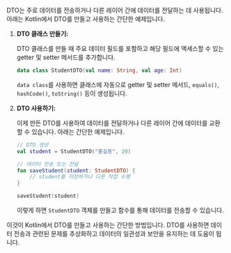 DTO는 주로 데이터를 전송하거나 다른 레이어 간에 데이터를 전달하는 데 사용됩니다. 아래는 Kotlin에서 DTO를 만들고 사용하는 간단한 예제입니다.

1. **DTO 클래스 만들기:**

   DTO 클래스를 만들 때 주요 데이터 필드를 포함하고 해당 필드에 액세스할 수 있는 getter 및 setter 메서드를 추가합니다.

   ```kotlin
   data class StudentDTO(val name: String, val age: Int)
   ```

   `data class`를 사용하면 클래스에 자동으로 getter 및 setter 메서드, `equals()`, `hashCode()`, `toString()` 등이 생성됩니다.

2. **DTO 사용하기:**

   이제 만든 DTO를 사용하여 데이터를 전달하거나 다른 레이어 간에 데이터를 교환할 수 있습니다. 아래는 간단한 예제입니다.

   ```kotlin
   // DTO 생성
   val student = StudentDTO("홍길동", 20)

   // 데이터 전송 또는 전달
   fun saveStudent(student: StudentDTO) {
       // student를 저장하거나 다른 작업 수행
   }

   saveStudent(student)
   ```

   이렇게 하면 `StudentDTO` 객체를 만들고 함수를 통해 데이터를 전송할 수 있습니다.

이것이 Kotlin에서 DTO를 만들고 사용하는 간단한 방법입니다. DTO를 사용하면 데이터 전송과 관련된 문제를 추상화하고 데이터의 일관성과 보안을 유지하는 데 도움이 됩니다.